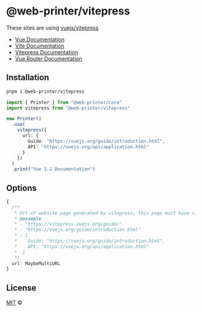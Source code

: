 # @web-printer/vitepress

These sites are using [vuejs/vitepress](https://github.com/vuejs/vitepress)
- [Vue Documentation](https://vuejs.org/guide/introduction.html)
- [Vite Documentation](https://vitejs.dev/guide/)
- [Vitepress Documentation](https://vitepress.vuejs.org/guide/getting-started)
- [Vue Router Documentation](https://router.vuejs.org/guide/)

## Installation
```bash
pnpm i @web-printer/vitepress
```

```ts
import { Printer } from "@web-printer/core"
import vitepress from "@web-printer/vitepress"

new Printer()
  .use(
    vitepress({
      url: {
        Guide: "https://vuejs.org/guide/introduction.html",
        API: "https://vuejs.org/api/application.html"
      }
    })
  )
  .print("Vue 3.2 Documentation")
```

## Options

```ts
{
  /**
   * Url of website page generated by vitepress, this page must have sidebar outline
   * @example
   * - "https://vitepress.vuejs.org/guide/"
   * - "https://vuejs.org/guide/introduction.html"
   * - {
   *    Guide: "https://vuejs.org/guide/introduction.html",
   *    API: "https://vuejs.org/api/application.html"
   *  }
   */
  url: MaybeMultiURL
}
```

## License

<a href="https://github.com/ourongxing/web-printer/blob/main/LICENSE">MIT</a> <span>©</span> <a href="https://github.com/ourongxing"><img width=15 src="https://avatars.githubusercontent.com/u/48356807?v=4"></a>
